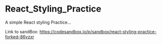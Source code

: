 # React_Styling_Practice
A simple React styling Practice...

Link to sandBox: https://codesandbox.io/p/sandbox/react-styling-practice-forked-86vzxr

